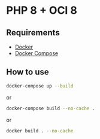 # PHP 8 + OCI 8

## Requirements
- [Docker](https://docs.docker.com/engine/install/)
- [Docker Compose](https://docs.docker.com/compose/install/)

## How to use

```bash
docker-compose up --build
```
or
```bash
docker-compose build --no-cache .
```
or
```bash
docker build . --no-cache
```